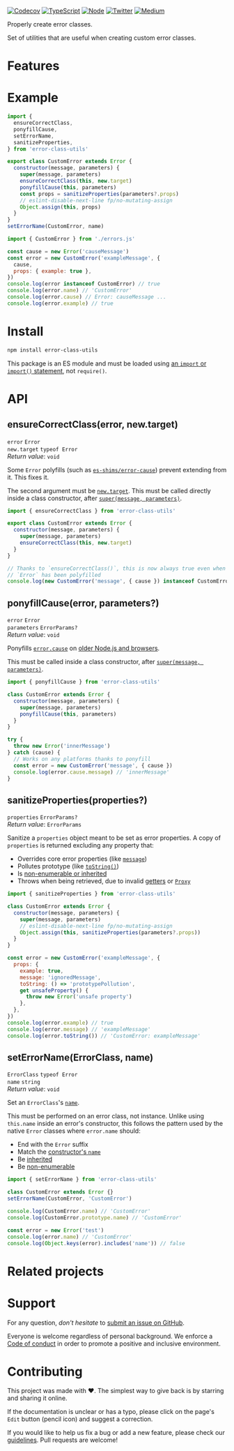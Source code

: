 [![Codecov](https://img.shields.io/codecov/c/github/ehmicky/error-class-utils.svg?label=tested&logo=codecov)](https://codecov.io/gh/ehmicky/error-class-utils)
[![TypeScript](https://img.shields.io/badge/-typed-brightgreen?logo=typescript&colorA=gray&logoColor=0096ff)](/src/main.d.ts)
[![Node](https://img.shields.io/node/v/error-class-utils.svg?logo=node.js&logoColor=66cc33)](https://www.npmjs.com/package/error-class-utils)
[![Twitter](https://img.shields.io/badge/%E2%80%8B-twitter-brightgreen.svg?logo=twitter)](https://twitter.com/intent/follow?screen_name=ehmicky)
[![Medium](https://img.shields.io/badge/%E2%80%8B-medium-brightgreen.svg?logo=medium)](https://medium.com/@ehmicky)

Properly create error classes.

Set of utilities that are useful when creating custom error classes.

# Features

# Example

<!-- eslint-disable fp/no-this, fp/no-class -->

```js
import {
  ensureCorrectClass,
  ponyfillCause,
  setErrorName,
  sanitizeProperties,
} from 'error-class-utils'

export class CustomError extends Error {
  constructor(message, parameters) {
    super(message, parameters)
    ensureCorrectClass(this, new.target)
    ponyfillCause(this, parameters)
    const props = sanitizeProperties(parameters?.props)
    // eslint-disable-next-line fp/no-mutating-assign
    Object.assign(this, props)
  }
}
setErrorName(CustomError, name)
```

```js
import { CustomError } from './errors.js'

const cause = new Error('causeMessage')
const error = new CustomError('exampleMessage', {
  cause,
  props: { example: true },
})
console.log(error instanceof CustomError) // true
console.log(error.name) // 'CustomError'
console.log(error.cause) // Error: causeMessage ...
console.log(error.example) // true
```

# Install

```bash
npm install error-class-utils
```

This package is an ES module and must be loaded using
[an `import` or `import()` statement](https://gist.github.com/sindresorhus/a39789f98801d908bbc7ff3ecc99d99c),
not `require()`.

# API

## ensureCorrectClass(error, new.target)

`error` `Error`\
`new.target` `typeof Error`\
_Return value_: `void`

Some `Error` polyfills (such as
[`es-shims/error-cause`](https://github.com/es-shims/error-cause)) prevent
extending from it. This fixes it.

The second argument must be
[`new.target`](https://developer.mozilla.org/en-US/docs/Web/JavaScript/Reference/Operators/new.target).
This must be called directly inside a class constructor, after
[`super(message, parameters)`](https://developer.mozilla.org/en-US/docs/Web/JavaScript/Reference/Operators/super).

<!-- eslint-disable fp/no-class, fp/no-this -->

```js
import { ensureCorrectClass } from 'error-class-utils'

export class CustomError extends Error {
  constructor(message, parameters) {
    super(message, parameters)
    ensureCorrectClass(this, new.target)
  }
}

// Thanks to `ensureCorrectClass()`, this is now always true even when
// `Error` has been polyfilled
console.log(new CustomError('message', { cause }) instanceof CustomError)
```

## ponyfillCause(error, parameters?)

`error` `Error`\
`parameters` `ErrorParams?`\
_Return value_: `void`

Ponyfills
[`error.cause`](https://developer.mozilla.org/en-US/docs/Web/JavaScript/Reference/Global_Objects/Error/cause)
on
[older Node.js and browsers](https://developer.mozilla.org/en-US/docs/Web/JavaScript/Reference/Global_Objects/Error/cause#browser_compatibility).

This must be called inside a class constructor, after
[`super(message, parameters)`](https://developer.mozilla.org/en-US/docs/Web/JavaScript/Reference/Operators/super).

<!-- eslint-disable fp/no-class, fp/no-this -->

```js
import { ponyfillCause } from 'error-class-utils'

class CustomError extends Error {
  constructor(message, parameters) {
    super(message, parameters)
    ponyfillCause(this, parameters)
  }
}

try {
  throw new Error('innerMessage')
} catch (cause) {
  // Works on any platforms thanks to ponyfill
  const error = new CustomError('message', { cause })
  console.log(error.cause.message) // 'innerMessage'
}
```

## sanitizeProperties(properties?)

`properties` `ErrorParams?`\
_Return value_: `ErrorParams`

Sanitize a `properties` object meant to be set as error properties. A copy of
`properties` is returned excluding any property that:

- Overrides core error properties (like
  [`message`](https://developer.mozilla.org/en-US/docs/Web/JavaScript/Reference/Global_Objects/Error/message))
- Pollutes prototype (like
  [`toString()`](https://developer.mozilla.org/en-US/docs/Web/JavaScript/Reference/Global_Objects/Error/toString))
- Is
  [non-enumerable or inherited](https://developer.mozilla.org/en-US/docs/Web/JavaScript/Enumerability_and_ownership_of_properties)
- Throws when being retrieved, due to invalid
  [getters](https://developer.mozilla.org/en-US/docs/Web/JavaScript/Reference/Functions/get)
  or
  [`Proxy`](https://developer.mozilla.org/en-US/docs/Web/JavaScript/Reference/Global_Objects/Proxy)

<!-- eslint-disable fp/no-class, fp/no-this, fp/no-get-set -->

```js
import { sanitizeProperties } from 'error-class-utils'

class CustomError extends Error {
  constructor(message, parameters) {
    super(message, parameters)
    // eslint-disable-next-line fp/no-mutating-assign
    Object.assign(this, sanitizeProperties(parameters?.props))
  }
}

const error = new CustomError('exampleMessage', {
  props: {
    example: true,
    message: 'ignoredMessage',
    toString: () => 'prototypePollution',
    get unsafeProperty() {
      throw new Error('unsafe property')
    },
  },
})
console.log(error.example) // true
console.log(error.message) // 'exampleMessage'
console.log(error.toString()) // 'CustomError: exampleMessage'
```

## setErrorName(ErrorClass, name)

`ErrorClass` `typeof Error`\
`name` `string`\
_Return value_: `void`

Set an `ErrorClass`'s
[`name`](https://developer.mozilla.org/en-US/docs/Web/JavaScript/Reference/Global_Objects/Error/name).

This must be performed on an error class, not instance. Unlike using `this.name`
inside an error's constructor, this follows the pattern used by the native
`Error` classes where `error.name` should:

- End with the `Error` suffix
- Match the
  [constructor's `name`](https://developer.mozilla.org/en-US/docs/Web/JavaScript/Reference/Global_Objects/Function/name)
- Be
  [inherited](https://developer.mozilla.org/en-US/docs/Web/JavaScript/Enumerability_and_ownership_of_properties)
- Be
  [non-enumerable](https://developer.mozilla.org/en-US/docs/Web/JavaScript/Enumerability_and_ownership_of_properties)

<!-- eslint-disable fp/no-class -->

```js
import { setErrorName } from 'error-class-utils'

class CustomError extends Error {}
setErrorName(CustomError, 'CustomError')

console.log(CustomError.name) // 'CustomError'
console.log(CustomError.prototype.name) // 'CustomError'

const error = new Error('test')
console.log(error.name) // 'CustomError'
console.log(Object.keys(error).includes('name')) // false
```

# Related projects

# Support

For any question, _don't hesitate_ to [submit an issue on GitHub](../../issues).

Everyone is welcome regardless of personal background. We enforce a
[Code of conduct](CODE_OF_CONDUCT.md) in order to promote a positive and
inclusive environment.

# Contributing

This project was made with ❤️. The simplest way to give back is by starring and
sharing it online.

If the documentation is unclear or has a typo, please click on the page's `Edit`
button (pencil icon) and suggest a correction.

If you would like to help us fix a bug or add a new feature, please check our
[guidelines](CONTRIBUTING.md). Pull requests are welcome!

<!-- Thanks go to our wonderful contributors: -->

<!-- ALL-CONTRIBUTORS-LIST:START -->
<!-- prettier-ignore -->
<!--
<table><tr><td align="center"><a href="https://twitter.com/ehmicky"><img src="https://avatars2.githubusercontent.com/u/8136211?v=4" width="100px;" alt="ehmicky"/><br /><sub><b>ehmicky</b></sub></a><br /><a href="https://github.com/ehmicky/error-class-utils/commits?author=ehmicky" title="Code">💻</a> <a href="#design-ehmicky" title="Design">🎨</a> <a href="#ideas-ehmicky" title="Ideas, Planning, & Feedback">🤔</a> <a href="https://github.com/ehmicky/error-class-utils/commits?author=ehmicky" title="Documentation">📖</a></td></tr></table>
 -->
<!-- ALL-CONTRIBUTORS-LIST:END -->
